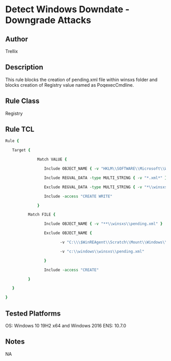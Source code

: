 # Detect Windows Downdate - Downgrade Attacks

## Author
Trellix

## Description
This rule blocks the creation of pending.xml file within winsxs folder and blocks creation of Registry value named as PoqexecCmdline.

## Rule Class 
Registry

## Rule TCL
```tcl
Rule {

   Target {

			  Match VALUE {

				 Include OBJECT_NAME { -v "HKLM\\SOFTWARE\\Microsoft\\Windows\\CurrentVersion\\SideBySide\\Configuration\\PoqexecCmdline" }

				 Include REGVAL_DATA -type MULTI_STRING { -v "*.xml*" }

				 Exclude REGVAL_DATA -type MULTI_STRING { -v "*\\winsxs\\pending.xml*" }

				 Include -access "CREATE WRITE"

			  }

		  Match FILE {

				 Include OBJECT_NAME { -v "**\\winsxs\\pending.xml" }

				 Exclude OBJECT_NAME {

						-v "C:\\\$WinREAgent\\Scratch\\Mount\\Windows\\WinSxS\\pending.xml"

						-v "c:\\windows\\winsxs\\pending.xml"

				 }

				 Include -access "CREATE"

		  }

   }

}
```

## Tested Platforms
OS: Windows 10 19H2 x64 and Windows 2016
ENS: 10.7.0

## Notes
NA
